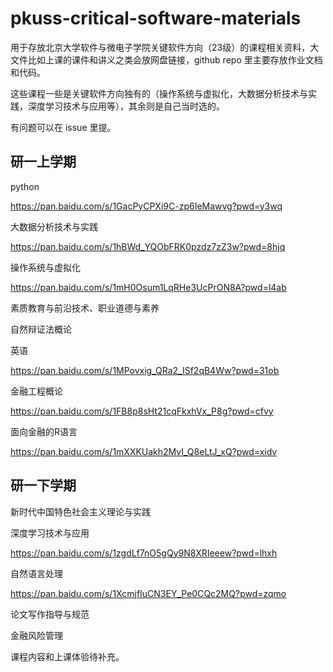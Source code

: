 # pkuss-critical-software-materials
用于存放北京大学软件与微电子学院关键软件方向（23级）的课程相关资料，大文件比如上课的课件和讲义之类会放网盘链接，github repo 里主要存放作业文档和代码。

这些课程一些是关键软件方向独有的（操作系统与虚拟化，大数据分析技术与实践，深度学习技术与应用等），其余则是自己当时选的。

有问题可以在 issue 里提。

## 研一上学期

python

https://pan.baidu.com/s/1GacPyCPXi9C-zp6IeMawvg?pwd=y3wq

大数据分析技术与实践

https://pan.baidu.com/s/1hBWd_YQObFRK0pzdz7zZ3w?pwd=8hjq

操作系统与虚拟化

https://pan.baidu.com/s/1mH0Osum1LqRHe3UcPrON8A?pwd=l4ab

素质教育与前沿技术、职业道德与素养

自然辩证法概论

英语

https://pan.baidu.com/s/1MPovxig_QRa2_ISf2qB4Ww?pwd=31ob

金融工程概论

https://pan.baidu.com/s/1FB8p8sHt21cqFkxhVx_P8g?pwd=cfvy

面向金融的R语言

https://pan.baidu.com/s/1mXXKUakh2MvI_Q8eLtJ_xQ?pwd=xidv



## 研一下学期

新时代中国特色社会主义理论与实践

深度学习技术与应用

https://pan.baidu.com/s/1zgdLf7nO5gQy9N8XRIeeew?pwd=lhxh

自然语言处理

https://pan.baidu.com/s/1XcmjfIuCN3EY_Pe0CQc2MQ?pwd=zqmo

论文写作指导与规范

金融风险管理



课程内容和上课体验待补充。
